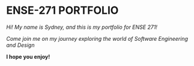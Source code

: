# ENSE-271 PORTFOLIO
_Hi! My name is Sydney, and this is my portfolio for ENSE 271!_

_Come join me on my journey exploring the world of Software Engineering and Design_

**I hope you enjoy!**
